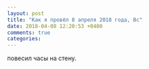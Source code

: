 ```yaml
---
layout: post
title: "Как я провёл 8 апреля 2018 года, Вс"
date: 2018-04-08 12:20:53 +0400
comments: true
categories: 
---
```



повесил часы на стену. 